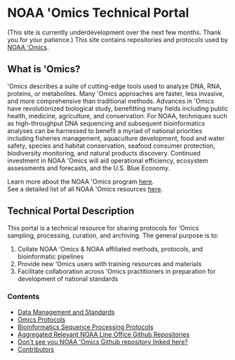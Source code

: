 NOAA 'Omics Technical Portal
===================================

(This site is currently underdevelopment over the next few months. Thank you for your patience.)
This site contains repositories and protocols used by [NOAA 'Omics](https://oceanexplorer.noaa.gov/technology/omics/noaa-omics.html).

## What is 'Omics?
'Omics describes a suite of cutting-edge tools used to analyze DNA, RNA, proteins, or metabolites. Many 'Omics approaches are faster, less invasive, and more comprehensive than traditional methods. Advances in 'Omics have revolutionized biological study, benefitting many fields including public health, medicine, agriculture, and conservation. For NOAA, techniques such as high-throughput DNA sequencing and subsequent bioinformatics analyses can be harnessed to benefit a myriad of national priorities including fisheries management, aquaculture development, food and water safety, species and habitat conservation, seafood consumer protection, biodiversity monitoring, and natural products discovery. Continued investment in NOAA 'Omics will aid operational efficiency, ecosystem assessments and forecasts, and the U.S. Blue Economy. <br>

Learn more about the NOAA 'Omics program [here](https://oceanexplorer.noaa.gov/technology/omics/noaa-omics.html). <br>
See a detailed list of all NOAA 'Omics resources [here](https://oceanexplorer.noaa.gov/technology/omics/omics-resources.html). <br>


## Technical Portal Description
This portal is a technical resource for sharing protocols for ‘Omics sampling, processing, curation, and archiving. The general purpose is to:
1. Collate NOAA ‘Omics & NOAA affiliated methods, protocols, and bioinformatic pipelines
2. Provide new ‘Omics users with training resources and materials
3. Facilitate collaboration across ‘Omics practitioners in preparation for development of national standards

### Contents
- [Data Management and Standards](https://noaa-omics-technical-portal.readthedocs.io/en/latest/Data-Management-Standards.html)
- [Omics Protocols](https://noaa-omics-technical-portal.readthedocs.io/en/latest/Omics-protocols.html)
- [Bioinformatics Sequence Processing Protocols](https://noaa-omics-technical-portal.readthedocs.io/en/latest/Bioinformatics-sequence-processing-protocols.html)
- [Aggregated Relevant NOAA Line Office Github Repositories](https://noaa-omics-technical-portal.readthedocs.io/en/latest/Aggregated-relevant-NOAA-Line-Office-Github-Repositories.html)
- [Don't see you NOAA 'Omics Github repository linked here?](https://noaa-omics-technical-portal.readthedocs.io/en/latest/missing.html)
- [Contributors](https://noaa-omics-technical-portal.readthedocs.io/en/latest/contributors.html)
